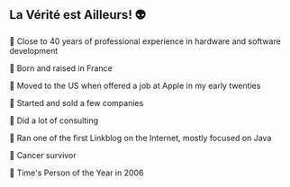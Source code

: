 ##  La Vérité est Ailleurs! 👽

:small_blue_diamond: Close to 40 years of professional experience in hardware and software development

:small_blue_diamond: Born and raised in France

:small_blue_diamond: Moved to the US when offered a job at Apple in my early twenties

:small_blue_diamond: Started and sold a few companies

:small_blue_diamond: Did a lot of consulting

:small_blue_diamond: Ran one of the first Linkblog on the Internet, mostly focused on Java

:small_blue_diamond: Cancer survivor

:small_blue_diamond: Time's Person of the Year in 2006
